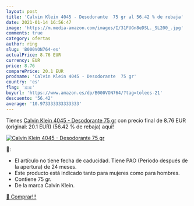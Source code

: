 ```yaml
---
layout: post
title: 'Calvin Klein 4045 - Desodorante  75 gr al 56.42 % de rebaja'
date: 2021-01-14 16:56:47
image: 'https://m.media-amazon.com/images/I/31FUGn8eDSL._SL200_.jpg'
comments: true
category: ofertas
author: ring
slug: 'B000VON764-es'
actualPrice: 8.76 EUR
currency: EUR
price: 8.76
comparePrice: 20.1 EUR
prodname: 'Calvin Klein 4045 - Desodorante  75 gr'
country: 'es'
flag: '🇪🇸'
buyurl: 'https://www.amazon.es/dp/B000VON764/?tag=tolees-21'
descuento: '56.42'
average: '10.973333333333333'
---
```


Tienes [Calvin Klein 4045 - Desodorante  75 gr](https://www.amazon.es/dp/B000VON764/?tag=tolees-21) con precio final de  8.76 EUR (original: 20.1 EUR) (56.42 %  de rebaja) aqui!

[![Calvin Klein 4045 - Desodorante  75 gr](https://m.media-amazon.com/images/I/31FUGn8eDSL._SL200_.jpg)](https://www.amazon.es/dp/B000VON764/?tag=tolees-21)

🔎:

- El artículo no tiene fecha de caducidad. Tiene PAO (Período después de la apertura) de 24 meses.
- Este producto está indicado tanto para mujeres como para hombres.
- Contiene 75 gr.
- De la marca Calvin Klein.

[🛒 Comprar!!!](https://www.amazon.es/dp/B000VON764/?tag=tolees-21)
